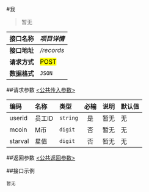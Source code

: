 #我
>暂无

| 接口名称 | *项目详情* |
| -- | -- |
| **接口地址** | */records* |
| **请求方式** | <mark>POST</mark> |
| **数据格式** | <code>JSON</code> |


##请求参数
[<公共传入参数>](../README.md)  

|编码|名称|类型|必输|说明|默认值|
|:---|:---|:---|:--:|:---|:-----|
|userid|员工ID|<code>string</code>|是|暂无|无|
|mcoin|M币|<code>digit</code>|否|暂无|无|
|starval|星值|<code>digit</code>|否|暂无|无|

##返回参数
[<公共返回参数>](../README.md)

##接口示例

```
暂无
```


